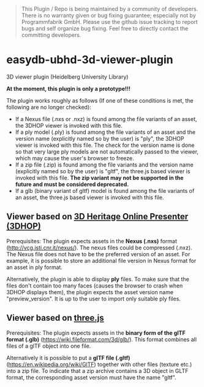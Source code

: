 > This Plugin / Repo is being maintained by a community of developers.
There is no warranty given or bug fixing guarantee; especially not by
Programmfabrik GmbH. Please use the github issue tracking to report bugs
and self organize bug fixing. Feel free to directly contact the committing
developers.

# easydb-ubhd-3d-viewer-plugin
3D viewer plugin (Heidelberg University Library)

**At the moment, this plugin is only a prototype!!!**

The plugin works roughly as follows (If one of these conditions is met, the following are no longer checked):

 * If a Nexus file (.nxs or .nxz) is found among the file variants of an asset, the 3DHOP viewer is invoked with this file.
 * If a ply model (.ply) is found among the file variants of an asset and the version name (explicitly named so by the user) is "ply", the 3DHOP viewer is invoked with this file. The check for the version name is done so that very large ply models are not automatically passed to the viewer, which may cause the user's browser to freeze.
 * If a zip file (.zip) is found among the file variants and the version name (explicitly named so by the user) is "gltf", the three.js based viewer is invoked with this file. **The zip variant may not be supported in the future and must be considered deprecated.**
 * If a glb (binary variant of gltf) model is found among the file variants of an asset, the three.js based viewer is invoked with this file.

## Viewer based on [3D Heritage Online Presenter (3DHOP)](http://vcg.isti.cnr.it/3dhop/index.php)

Prerequisites:
The plugin expects assets in the **Nexus (.nxs)** format (http://vcg.isti.cnr.it/nexus/). The nexus files could be compressed (.nxz). The Nexus file does not have to be the preferred version of an asset. For example, it is possible to store an additional file version in Nexus format for an asset in ply format.

Alternatively, the plugin is able to display **ply** files. To make sure that the files don't contain too many faces (causes the browser to crash when 3DHOP displays them), the plugin expects the asset version name "preview_version". It is up to the user to import only suitable ply files.

## Viewer based on [three.js](https://threejs.org/)

Prerequisites:
The plugin expects assets in the **binary form of the glTF format (.glb)** (https://wiki.fileformat.com/3d/glb/). This format combines all files of a glTF object into one file.

Alternatively it is possible to put a **glTF file (.gltf)** (https://en.wikipedia.org/wiki/GlTF) together with other files (texture etc.) into a zip file. To indicate that a zip archive contains a 3D object in GLTF format, the corresponding asset version must have the name "gltf".
